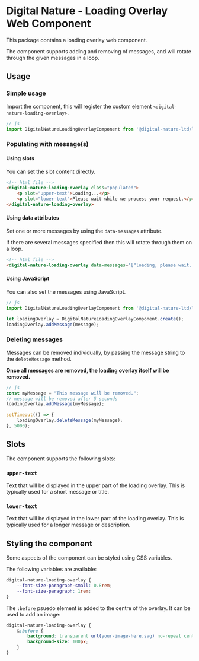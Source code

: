 # Digital Nature - Loading Overlay Web Component
This package contains a loading overlay web component.

The component supports adding and removing of messages, and will rotate through the given messages in a loop.


## Usage

### Simple usage
Import the component, this will register the custom element `<digital-nature-loading-overlay>`.
```javascript
// js
import DigitalNatureLoadingOverlayComponent from '@digital-nature-ltd/loading-overlay-component';
```

### Populating with message(s)

#### Using slots
You can set the slot content directly.
```html
<!-- html file -->
<digital-nature-loading-overlay class="populated">
    <p slot="upper-text">Loading...</p>
    <p slot="lower-text">Please wait while we process your request.</p>
</digital-nature-loading-overlay>
```

#### Using data attributes
Set one or more messages by using the `data-messages` attribute.

If there are several messages specified then this will rotate through them on a loop.
```html
<!-- html file -->
<digital-nature-loading-overlay data-messages='["loading, please wait...", "Please wait while we process your request.", "Gaw, this is taking a while..."]' class="populated"></digital-nature-loading-overlay>
```

#### Using JavaScript
You can also set the messages using JavaScript.
```javascript
// js
import DigitalNatureLoadingOverlayComponent from '@digital-nature-ltd/loading-overlay-component';

let loadingOverlay = DigitalNatureLoadingOverlayComponent.create();
loadingOverlay.addMessage(message);
```


### Deleting messages
Messages can be removed individually, by passing the message string to the `deleteMessage` method.

**Once all messages are removed, the loading overlay itself will be removed.**
```javascript
// js
const myMessage = "This message will be removed.";
// message will be removed after 5 seconds
loadingOverlay.addMessage(myMessage);

setTimeout(() => {
    loadingOverlay.deleteMessage(myMessage);
}, 5000);
```


## Slots
The component supports the following slots:

### `upper-text`
Text that will be displayed in the upper part of the loading overlay. This is typically used for a short message or title.

### `lower-text`
Text that will be displayed in the lower part of the loading overlay. This is typically used for a longer message or description.


## Styling the component
Some aspects of the component can be styled using CSS variables.

The following variables are available:
```css
digital-nature-loading-overlay {
    --font-size-paragraph-small: 0.8rem;
    --font-size-paragraph: 1rem;
}
```

The `:before` psuedo element is added to the centre of the overlay. It can be used to add an image:
```css
digital-nature-loading-overlay {
    &:before {
        background: transparent url(your-image-here.svg) no-repeat center center;
        background-size: 100px;
    }
}
```


